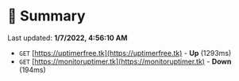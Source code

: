 # 📖 Summary
Last updated: **1/7/2022, 4:56:10 AM**

- `GET` [https://uptimerfree.tk](https://uptimerfree.tk) - **Up** (1293ms)
- `GET` [https://monitoruptimer.tk](https://monitoruptimer.tk) - **Down** (194ms)
